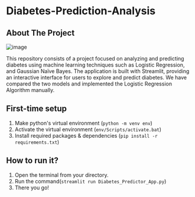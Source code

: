 # Diabetes-Prediction-Analysis
## About The Project

![image](https://github.com/sufyansidd19/Diabetes-Prediction-/assets/120479082/1b1cac66-8b86-4659-83aa-1bed05938434)


This repository consists of a project focused on analyzing and predicting diabetes using machine learning techniques such as Logistic Regression, and Gaussian Naïve Bayes. The application is built with Streamlit, providing an interactive interface for users to explore and predict diabetes. We have compared the two models and implemented the Logistic Regression Algorithm manually.


## First-time setup
1. Make python's virtual environment (`python -m venv env`)
2. Activate the virtual environment (`env/Scripts/activate.bat`)
3. Install required packages & dependencies (`pip install -r requirements.txt`)

## How to run it?
1. Open the terminal from your directory. 
2. Run the command(`streamlit run Diabetes_Predictor_App.py`)
3. There you go!
